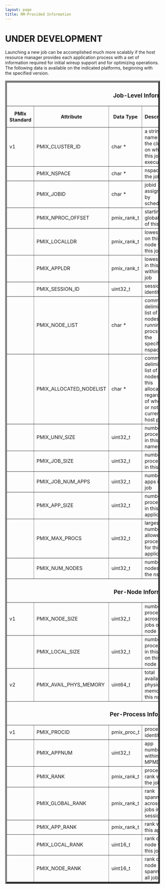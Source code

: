```yaml
---
layout: page
title: RM-Provided Information
---
```


UNDER DEVELOPMENT
=================

Launching a new job can be accomplished much more scalably if the host
resource manager provides each application process with a set of
information required for initial wireup support and for optimizing
operations. The following data is available on the indicated platforms,
beginning with the specified version.

<table border="5" width="80%" cellspacing="3" cellpadding="4">
<tbody>
<tr>
<th colspan="8">
<h3><center>Job-Level Information</center></h3>
</th>
</tr>
<tr align="CENTER" valign="MIDDLE">
<th>PMIx Standard</th>
<th>Attribute</th>
<th>Data Type</th>
<th>Description</th>
<th>PMIx Reference Server</th>
<th>Open MPI (mpiexec)</th>
<th>Slurm</th>
<th>Job Step Manager</th>
</tr>
<tr>
<td>v1</td>
<td>PMIX_CLUSTER_ID</td>
<td>char *</td>
<td>a string name for the cluster on which this job is executing</td>
<td>v1.0</td>
<td>v2.0</td>
<td>v16.05</td>
<td>No plans</td>
</tr>
<tr>
<td></td>
<td>PMIX_NSPACE</td>
<td>char *</td>
<td>nspace of the job</td>
<td>v1.0</td>
<td>v2.0</td>
<td>v16.05</td>
<td>1.0</td>
</tr>
<tr>
<td></td>
<td>PMIX_JOBID</td>
<td>char *</td>
<td>jobid assigned by scheduler</td>
<td>v1.0</td>
<td>v2.0</td>
<td>v16.05</td>
<td>1.0</td>
</tr>
<tr>
<td></td>
<td>PMIX_NPROC_OFFSET</td>
<td>pmix_rank_t</td>
<td>starting global rank of this job</td>
<td>v1.0</td>
<td>v2.0</td>
<td>v16.05</td>
<td>1.0 (always 0)</td>
</tr>
<tr>
<td></td>
<td>PMIX_LOCALLDR</td>
<td>pmix_rank_t</td>
<td>lowest rank on this node within this job</td>
<td>v1.0</td>
<td>v2.0</td>
<td>v16.05</td>
<td>1.0</td>
</tr>
<tr>
<td></td>
<td>PMIX_APPLDR</td>
<td>pmix_rank_t</td>
<td>lowest rank in this app within this job</td>
<td>v1.0</td>
<td>v2.0</td>
<td>v16.05</td>
<td>2.0</td>
</tr>
<tr>
<td></td>
<td>PMIX_SESSION_ID</td>
<td>uint32_t</td>
<td>session identifier</td>
<td>v1.0</td>
<td>v2.0</td>
<td>v16.05</td>
<td>2.0</td>
</tr>
<tr>
<td></td>
<td>PMIX_NODE_LIST</td>
<td>char *</td>
<td>comma-delimited list of nodes running procs for the specified nspace</td>
<td>v1.0</td>
<td>v2.0</td>
<td>v16.05</td>
<td>1.0</td>
</tr>
<tr>
<td></td>
<td>PMIX_ALLOCATED_NODELIST</td>
<td>char *</td>
<td>comma-delimited list of all nodes in this allocation regardless of whether or not they currently host procs</td>
<td>v1.0</td>
<td>v2.0</td>
<td>v16.05</td>
<td>2.0</td>
</tr>
<tr>
<td></td>
<td>PMIX_UNIV_SIZE</td>
<td>uint32_t</td>
<td>number of processes in this namespace</td>
<td>v1.0</td>
<td>v2.0</td>
<td>v16.05</td>
<td>1.0</td>
</tr>
<tr>
<td></td>
<td>PMIX_JOB_SIZE</td>
<td>uint32_t</td>
<td>number of processes in this job</td>
<td>v1.0</td>
<td>v2.0</td>
<td>v16.05</td>
<td>1.0</td>
</tr>
<tr>
<td></td>
<td>PMIX_JOB_NUM_APPS</td>
<td>uint32_t</td>
<td>number of apps in this job</td>
<td>v1.0</td>
<td>v2.0</td>
<td>v16.05</td>
<td>2.0</td>
</tr>
<tr>
<td></td>
<td>PMIX_APP_SIZE</td>
<td>uint32_t</td>
<td>number of processes in this application</td>
<td>v1.0</td>
<td>v2.0</td>
<td>v16.05</td>
<td>2.0</td>
</tr>
<tr>
<td></td>
<td>PMIX_MAX_PROCS</td>
<td>uint32_t</td>
<td>largest number of allowed processes for this application</td>
<td>v1.0</td>
<td>v2.0</td>
<td>v16.05</td>
<td>1.0</td>
</tr>
<tr>
<td></td>
<td>PMIX_NUM_NODES</td>
<td>uint32_t</td>
<td>number of nodes in the nspace</td>
<td>v1.0</td>
<td>v2.0</td>
<td>v16.05</td>
<td>2.0</td>
</tr>
<tr>
<th colspan="8">
<h3><center>Per-Node Information</center></h3>
</th>
</tr>
<tr>
<td>v1</td>
<td>PMIX_NODE_SIZE</td>
<td>uint32_t</td>
<td>number of processes across all jobs on this node</td>
<td>v1.0</td>
<td>v2.0</td>
<td>v16.05</td>
<td>1.0</td>
</tr>
<tr>
<td></td>
<td>PMIX_LOCAL_SIZE</td>
<td>uint32_t</td>
<td>number of processes in this job on this node</td>
<td>v1.0</td>
<td>v2.0</td>
<td>v16.05</td>
<td>1.0</td>
</tr>
<tr>
<td>v2</td>
<td>PMIX_AVAIL_PHYS_MEMORY</td>
<td>uint64_t</td>
<td>total available physical memory on this node</td>
<td>v1.0</td>
<td>v2.0</td>
<td>v16.05</td>
<td>2.0</td>
</tr>
<tr>
<th colspan="8">
<h3><center>Per-Process Information</center></h3>
</th>
</tr>
<tr>
<td>v1</td>
<td>PMIX_PROCID</td>
<td>pmix_proc_t</td>
<td>process identifier</td>
<td>v1.0</td>
<td>v2.0</td>
<td>v16.05</td>
<td></td>
</tr>
<tr>
<td></td>
<td>PMIX_APPNUM</td>
<td>uint32_t</td>
<td>app number within a MPMD job</td>
<td>v1.0</td>
<td>v2.0</td>
<td>v16.05</td>
<td>2.0</td>
</tr>
<tr>
<td></td>
<td>PMIX_RANK</td>
<td>pmix_rank_t</td>
<td>process rank within the job</td>
<td>v1.0</td>
<td>v2.0</td>
<td>v16.05</td>
<td>1.0</td>
</tr>
<tr>
<td></td>
<td>PMIX_GLOBAL_RANK</td>
<td>pmix_rank_t</td>
<td>rank spanning across all jobs in this session</td>
<td>v1.0</td>
<td>v2.0</td>
<td>v16.05</td>
<td>No plans</td>
</tr>
<tr>
<td></td>
<td>PMIX_APP_RANK</td>
<td>pmix_rank_t</td>
<td>rank within this app</td>
<td>v1.0</td>
<td>v2.0</td>
<td>v16.05</td>
<td>1.0</td>
</tr>
<tr>
<td></td>
<td>PMIX_LOCAL_RANK</td>
<td>uint16_t</td>
<td>rank on this node within this job</td>
<td>v1.0</td>
<td>v2.0</td>
<td>v16.05</td>
<td>1.0</td>
</tr>
<tr>
<td></td>
<td>PMIX_NODE_RANK</td>
<td>uint16_t</td>
<td>rank on this node spanning all jobs</td>
<td>v1.0</td>
<td>v2.0</td>
<td>v16.05</td>
<td>No plans</td>
</tr>
</tbody>
</table>
